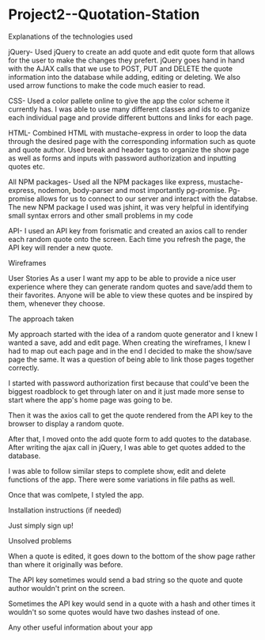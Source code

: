 # Project2--Quotation-Station

Explanations of the technologies used

jQuery- Used jQuery to create an add quote and edit quote form that allows for the user to make the changes they prefert. jQuery goes hand in hand with the AJAX calls that we use to POST, PUT and DELETE the quote information into the database while adding, editing or deleting. We also used arrow functions to make the code much easier to read.

CSS- Used a color pallete online to give the app the color scheme it currently has. I was able to use many different classes and ids to organize each individual page and provide different buttons and links for each page.

HTML- Combined HTML with mustache-express in order to loop the data through the desired page with the corresponding information such as quote and quote author. Used break and header tags to organize the show page as well as forms and inputs with password authorization and inputting quotes etc.

All NPM packages- Used all the NPM packages like express, mustache-express, nodemon, body-parser and most importantly pg-promise. Pg-promise allows for us to connect to our server and interact with the databse. The new NPM package I used was jshint, it was very helpful in identifying small syntax errors and other small problems in my code

API- I used an API key from forismatic and created an axios call to render each random quote onto the screen. Each time you refresh the page, the API key will render a new quote.



Wireframes



User Stories 
As a user I want my app to be able to provide a nice user experience where they can generate random quotes and save/add them to their favorites. Anyone will be able to view these quotes and be inspired by them, whenever they choose.



The approach taken

My approach started with the idea of a random quote generator and I knew I wanted a save, add and edit page. When creating the wireframes, I knew I had to map out each page and in the end I decided to make the show/save page the same. It was a question of being able to link those pages together correctly. 

I started with password authorization first because that could've been the biggest roadblock to get through later on and it just made more sense to start where the app's home page was going to be. 

Then it was the axios call to get the quote rendered from the API key to the browser to display a random quote. 

After that, I moved onto the add quote form to add quotes to the database. After writing the ajax call in jQuery, I was able to get quotes added to the database.

I was able to follow similar steps to complete show, edit and delete functions of the app. There were some variations in file paths as well.

Once that was comlpete, I styled the app.


Installation instructions (if needed)

Just simply sign up!





Unsolved problems

When a quote is edited, it goes down to the bottom of the show page rather than where it originally was before. 

The API key sometimes would send a bad string so the quote and quote author wouldn't print on the screen.

Sometimes the API key would send in a quote with a hash and other times it wouldn't so some quotes would have two dashes instead of one.



Any other useful information about your app
















